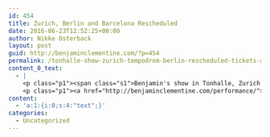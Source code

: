 ```yaml
---
id: 454
title: Zurich, Berlin and Barcelona Rescheduled
date: 2016-06-23T12:52:25+00:00
author: Nikke Osterback
layout: post
guid: http://benjaminclementine.com/?p=454
permalink: /tonhalle-show-zurich-tempodrom-berlin-rescheduled-tickets-available/
content_0_text:
  - |
    <p class="p1"><span class="s1">Benjamin's show in Tonhalle, Zurich has been rescheduled for September 6th. Likewise, the Tempodrom show in Berlin has been rescheduled for November 29th. </span>All tickets remain valid. For refunds please contact the box office direct. The date in Barcelona has also been moved, and full details will be confirmed next week.</p>
    <p class="p1"><a href="http://benjaminclementine.com/performance/">Click here for all tickets and dates</a>.</p>
content:
  - 'a:1:{i:0;s:4:"text";}'
categories:
  - Uncategorized
---
```

